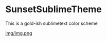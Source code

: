 # SunsetSublimeTheme
This is a gold-ish sublimetext color scheme

[img/img.png](https://github.com/AnGlonchas/SunsetSublimeTheme/tree/main/img/img.png)
